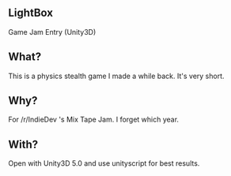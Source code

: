 ## LightBox
Game Jam Entry (Unity3D)
## What?
This is a physics stealth game I made a while back. It's very short.
## Why?
For /r/IndieDev 's Mix Tape Jam. I forget which year.
## With?
Open with Unity3D 5.0 and use unityscript for best results.
